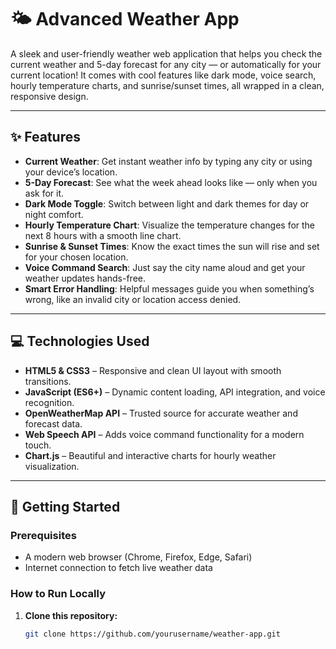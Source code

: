 # 🌤️ Advanced Weather App

A sleek and user-friendly weather web application that helps you check the current weather and 5-day forecast for any city — or automatically for your current location! It comes with cool features like dark mode, voice search, hourly temperature charts, and sunrise/sunset times, all wrapped in a clean, responsive design.

---

## ✨ Features

- **Current Weather**: Get instant weather info by typing any city or using your device’s location.
- **5-Day Forecast**: See what the week ahead looks like — only when you ask for it.
- **Dark Mode Toggle**: Switch between light and dark themes for day or night comfort.
- **Hourly Temperature Chart**: Visualize the temperature changes for the next 8 hours with a smooth line chart.
- **Sunrise & Sunset Times**: Know the exact times the sun will rise and set for your chosen location.
- **Voice Command Search**: Just say the city name aloud and get your weather updates hands-free.
- **Smart Error Handling**: Helpful messages guide you when something’s wrong, like an invalid city or location access denied.

---

## 💻 Technologies Used

- **HTML5 & CSS3** – Responsive and clean UI layout with smooth transitions.
- **JavaScript (ES6+)** – Dynamic content loading, API integration, and voice recognition.
- **OpenWeatherMap API** – Trusted source for accurate weather and forecast data.
- **Web Speech API** – Adds voice command functionality for a modern touch.
- **Chart.js** – Beautiful and interactive charts for hourly weather visualization.

---

## 🚀 Getting Started

### Prerequisites

- A modern web browser (Chrome, Firefox, Edge, Safari)
- Internet connection to fetch live weather data

### How to Run Locally

1. **Clone this repository:**

   ```bash
   git clone https://github.com/yourusername/weather-app.git
